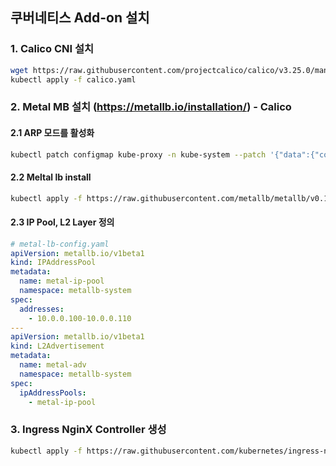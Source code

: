 ## 쿠버네티스 Add-on 설치

### 1. Calico CNI 설치

```bash
wget https://raw.githubusercontent.com/projectcalico/calico/v3.25.0/manifests/calico.yaml --no-check-certificate
kubectl apply -f calico.yaml
```

### 2. Metal MB 설치 (https://metallb.io/installation/) - Calico

#### 2.1 ARP 모드를 활성화

```bash
kubectl patch configmap kube-proxy -n kube-system --patch '{"data":{"config.conf":"apiVersion: kubeproxy.config.k8s.io/v1alpha1\nkind: KubeProxyConfiguration\nmode: \"ipvs\"\nipvs:\n  strictARP: true"}}'
```

#### 2.2 Meltal lb install

```bash
kubectl apply -f https://raw.githubusercontent.com/metallb/metallb/v0.14.9/config/manifests/metallb-native.yaml
```

#### 2.3 IP Pool, L2 Layer 정의

```yaml
# metal-lb-config.yaml
apiVersion: metallb.io/v1beta1
kind: IPAddressPool
metadata:
  name: metal-ip-pool
  namespace: metallb-system
spec:
  addresses:
    - 10.0.0.100-10.0.0.110
---
apiVersion: metallb.io/v1beta1
kind: L2Advertisement
metadata:
  name: metal-adv
  namespace: metallb-system
spec:
  ipAddressPools:
    - metal-ip-pool
```

### 3. Ingress NginX Controller 생성

```bash
kubectl apply -f https://raw.githubusercontent.com/kubernetes/ingress-nginx/controller-v1.10.1/deploy/static/provider/cloud/deploy.yaml
```
